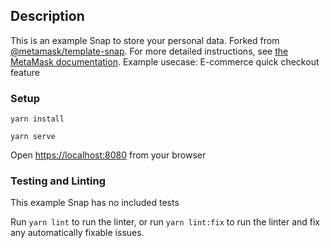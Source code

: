 ## Description

This is an example Snap to store your personal data. Forked from [@metamask/template-snap](https://github.com/MetaMask/template-snap).
For more detailed instructions, see [the MetaMask documentation](https://docs.metamask.io/guide/snaps.html#serving-a-snap-to-your-local-environment).
Example usecase: E-commerce quick checkout feature

### Setup

```shell
yarn install
```

```shell
yarn serve
```
Open [https://localhost:8080](https://localhost:8080) from your browser

### Testing and Linting

This example Snap has no included tests

Run `yarn lint` to run the linter, or run `yarn lint:fix` to run the linter and fix any automatically fixable issues.
